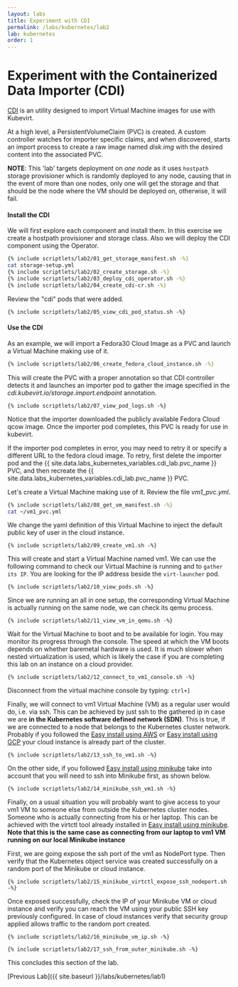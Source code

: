 ```yaml
---
layout: labs
title: Experiment with CDI
permalink: /labs/kubernetes/lab2
lab: kubernetes
order: 1
---
```


# Experiment with the Containerized Data Importer (CDI)

[CDI](https://github.com/kubevirt/containerized-data-importer) is an utility designed to import Virtual Machine images for use with Kubevirt.

At a high level, a PersistentVolumeClaim (PVC) is created. A custom controller watches for importer specific claims, and when discovered, starts an import process to create a raw image named *disk.img* with the desired content into the associated PVC.

**NOTE**: This 'lab' targets deployment on *one node* as it uses `hostpath` storage provisioner which is randomly deployed to any node, causing that in the event of more than one nodes, only one will get the storage and that should be the node where the VM should be deployed on, otherwise, it will fail.

#### Install the CDI

We will first explore each component and install them. In this exercise we create a hostpath provisioner and storage class. Also we will deploy the CDI component using the Operator.

```bash
{% include scriptlets/lab2/01_get_storage_manifest.sh -%}
cat storage-setup.yml
{% include scriptlets/lab2/02_create_storage.sh -%}
{% include scriptlets/lab2/03_deploy_cdi_operator.sh -%}
{% include scriptlets/lab2/04_create_cdi-cr.sh -%}
```

Review the "cdi" pods that were added.

```
{% include scriptlets/lab2/05_view_cdi_pod_status.sh -%}
```

#### Use the CDI

As an example, we will import a Fedora30 Cloud Image as a PVC and launch a Virtual Machine making use of it.

```bash
{% include scriptlets/lab2/06_create_fedora_cloud_instance.sh -%}
```

This will create the PVC with a proper annotation so that CDI controller detects it and launches an importer pod to gather the image specified in the *cdi.kubevirt.io/storage.import.endpoint* annotation.

```
{% include scriptlets/lab2/07_view_pod_logs.sh -%}
```

Notice that the importer downloaded the publicly available Fedora Cloud qcow image. Once the importer pod completes, this PVC is ready for use in kubevirt.

If the importer pod completes in error, you may need to retry it or specify a different URL to the fedora cloud image. To retry, first delete the importer pod and the {{ site.data.labs_kubernetes_variables.cdi_lab.pvc_name }} PVC, and then recreate the {{ site.data.labs_kubernetes_variables.cdi_lab.pvc_name }} PVC.

Let's create a Virtual Machine making use of it. Review the file *vm1_pvc.yml*.

```bash
{% include scriptlets/lab2/08_get_vm_manifest.sh -%}
cat ~/vm1_pvc.yml
```

We change the yaml definition of this Virtual Machine to inject the default public key of user in the cloud instance.

```
{% include scriptlets/lab2/09_create_vm1.sh -%}
```

This will create and start a Virtual Machine named vm1. We can use the following command to check our Virtual Machine is running and to `gather its IP`. You are looking for the IP address beside the `virt-launcher` pod.

```
{% include scriptlets/lab2/10_view_pods.sh -%}
```

Since we are running an all in one setup, the corresponding Virtual Machine is actually running on the same node, we can check its qemu process.

```
{% include scriptlets/lab2/11_view_vm_in_qemu.sh -%}
```

Wait for the Virtual Machine to boot and to be available for login. You may monitor its progress through the console. The speed at which the VM boots depends on whether baremetal hardware is used. It is much slower when nested virtualization is used, which is likely the case if you are completing this lab on an instance on a cloud provider.

```
{% include scriptlets/lab2/12_connect_to_vm1_console.sh -%}
```

Disconnect from the virtual machine console by typing: `ctrl+]`

Finally, we will connect to vm1 Virtual Machine (VM) as a regular user would do, i.e. via ssh. This can be achieved by just ssh to the gathered ip in case we are **in the Kubernetes software defined network (SDN)**. This is true, if we are connected to a node that belongs to the Kubernetes cluster network. Probably if you followed the [Easy install using AWS](https://kubevirt.io/pages/ec2.html) or [Easy install using GCP](https://kubevirt.io/pages/gcp.html) your cloud instance is already part of the cluster. 

```
{% include scriptlets/lab2/13_ssh_to_vm1.sh -%}
```

On the other side, if you followed [Easy install using minikube](https://kubevirt.io/quickstart_minikube/) take into account that you will need to ssh into Minikube first, as shown below.

```
{% include scriptlets/lab2/14_minikube_ssh_vm1.sh -%}
```

Finally, on a usual situation you will probably want to give access to your vm1 VM to someone else from outside the Kubernetes cluster nodes. Someone who is actually connecting from his or her laptop. This can be achieved with the virtctl tool already installed in [Easy install using minikube](https://kubevirt.io/quickstart_minikube/). **Note that this is the same case as connecting from our laptop to vm1 VM running on our local Minikube instance**

First, we are going expose the ssh port of the vm1 as NodePort type. Then verify that the Kubernetes object service was created successfully on a random port of the Minikube or cloud instance.

```
{% include scriptlets/lab2/15_minikube_virtctl_expose_ssh_nodeport.sh -%}
```

Once exposed successfully, check the IP of your Minikube VM or cloud instance and verify you can reach the VM using your public SSH key previously configured. In case of cloud instances verify that security group applied allows traffic to the random port created.

```
{% include scriptlets/lab2/16_minikube_vm_ip.sh -%}
```

```
{% include scriptlets/lab2/17_ssh_from_outer_minikube.sh -%}
```

This concludes this section of the lab.

[Previous Lab]({{ site.baseurl }}/labs/kubernetes/lab1)
